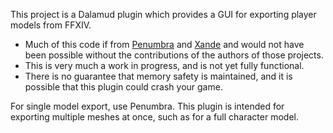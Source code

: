 This project is a Dalamud plugin which provides a GUI for exporting player models from FFXIV.

- Much of this code if from [Penumbra](https://github.com/xivdev/Penumbra) and [Xande](https://github.com/xivdev/Xande) and would not have been possible without the contributions of the authors of those projects.
- This is very much a work in progress, and is not yet fully functional.
- There is no guarantee that memory safety is maintained, and it is possible that this plugin could crash your game.

For single model export, use Penumbra. This plugin is intended for exporting multiple meshes at once, such as for a full character model.

